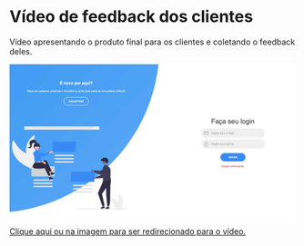 # Vídeo de feedback dos clientes

Vídeo apresentando o produto final para os clientes e coletando o feedback deles.

[![Imagem de capa](../img/Capa-apresentacao-unidade4.jpg)](https://youtu.be/AjxHl9zsnak)
[Clique aqui ou na imagem para ser redirecionado para o vídeo.](https://youtu.be/AjxHl9zsnak)



